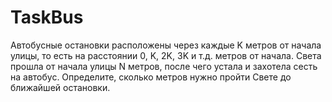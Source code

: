 # TaskBus
Автобусные остановки расположены через каждые K метров от начала улицы, то есть на расстоянии 0, K, 2K, 3K и т.д. метров от начала. Света прошла от начала улицы N метров, после чего устала и захотела сесть на автобус. Определите, сколько метров нужно пройти Свете до ближайшей остановки.
